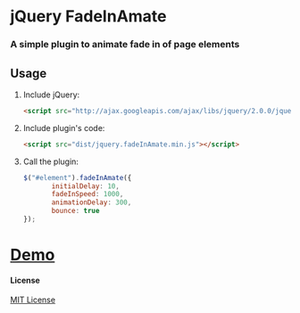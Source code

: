 # jQuery FadeInAmate

### A simple plugin to animate fade in of page elements


## Usage

1. Include jQuery:

	```html
	<script src="http://ajax.googleapis.com/ajax/libs/jquery/2.0.0/jquery.min.js"></script>
	```

2. Include plugin's code:

	```html
	<script src="dist/jquery.fadeInAmate.min.js"></script>
	```

3. Call the plugin:

	```javascript
	$("#element").fadeInAmate({
		   initialDelay: 10,
           fadeInSpeed: 1000,
           animationDelay: 300,
           bounce: true
	});
	```


# [Demo](http://jforaker.github.io/jQuery-FadeInAmate/demo/)


#### License

[MIT License](http://zenorocha.mit-license.org/)

